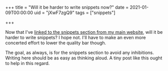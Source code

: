 +++
title = "Will it be harder to write snippets now?"
date = 2021-01-09T00:00:00
uid = "jXwF7zgQ9"
tags = ["snippets"]

+++

Now that I've [linked to the snippets section from my main website](/post/2021-01-08-where-are-all-the-posts-from-2020/), will it be harder to write snippets? I hope not. I'll have to make an even more concerted effort to lower the quality bar though.

The goal, as always, is for the snippets section to avoid any inhibitions. Writing here should be as easy as thinking aloud. A tiny post like this ought to help in this regard.

